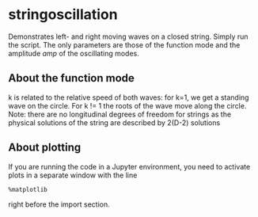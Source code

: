 # stringoscillation
Demonstrates left- and right moving waves on a closed string. Simply run the script. The only parameters are those of the function mode and the amplitude _amp_ of the oscillating modes.

## About the function mode
k is related to the relative speed of both waves: for k=1, we get a standing wave on the circle.
For k != 1 the roots of the wave move along the circle.
Note: there are no longitudinal degrees of freedom for strings as the physical solutions of the string
are described by 2(D-2) solutions

## About plotting
If you are running the code in a Jupyter environment, you need to activate plots in a separate window with the line 
```
%matplotlib
```
right before the import section.